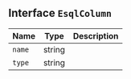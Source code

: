 ## Interface `EsqlColumn`

| Name | Type | Description |
| - | - | - |
| `name` | string | &nbsp; |
| `type` | string | &nbsp; |
